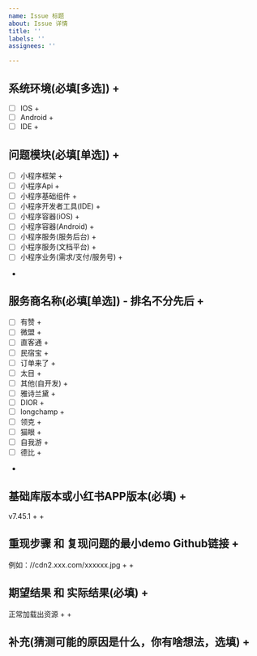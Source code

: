 ```yaml
---
name: Issue 标题
about: Issue 详情
title: ''
labels: ''
assignees: ''

---
```

## 系统环境(必填[多选]) +
- [ ] IOS +
- [ ] Android +
- [ ] IDE +

## 问题模块(必填[单选]) +
- [ ] 小程序框架 +
- [ ] 小程序Api +
- [ ] 小程序基础组件 +
- [ ] 小程序开发者工具(IDE) +
- [ ] 小程序容器(iOS) +
- [ ] 小程序容器(Android) +
- [ ] 小程序服务(服务后台) +
- [ ] 小程序服务(文档平台) +
- [ ] 小程序业务(需求/支付/服务号) +
+
## 服务商名称(必填[单选]) - 排名不分先后 +
- [ ] 有赞 +
- [ ] 微盟 +
- [ ] 直客通 +
- [ ] 民宿宝 +
- [ ] 订单来了 +
- [ ] 太目 +
- [ ] 其他(自开发) +
- [ ] 雅诗兰黛 + 
- [ ] DIOR + 
- [ ] longchamp + 
- [ ] 领克 + 
- [ ] 猫眼 + 
- [ ] 自我游 + 
- [ ] 德比 +
 +
## 基础库版本或小红书APP版本(必填) +
v7.45.1 +
 +
## 重现步骤 和 复现问题的最小demo Github链接 +
例如：//cdn2.xxx.com/xxxxxx.jpg +
 +
## 期望结果 和 实际结果(必填) +
正常加载出资源 +
 +
## 补充(猜测可能的原因是什么，你有啥想法，选填) +
